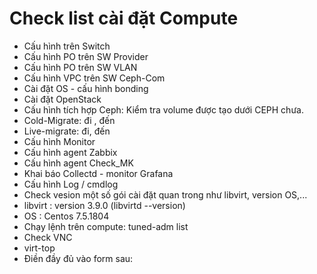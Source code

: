 # Check list cài đặt Compute 

- Cấu hình trên Switch
- Cấu hình PO trên SW Provider
- Cấu hình PO trên SW VLAN    
- Cấu hình VPC trên SW Ceph-Com
- Cài đặt OS - cấu hình bonding
- Cài đặt OpenStack
- Cấu hình tích hợp Ceph: Kiểm tra volume được tạo dưới CEPH chưa.
- Cold-Migrate: đi , đến
- Live-migrate: đi, đến
- Cấu hình Monitor
- Cấu hình agent Zabbix
- Cấu hình agent Check_MK
- Khai báo Collectd - monitor Grafana
- Cấu hình Log / cmdlog
- Check vesion một số gói cài đặt quan trong như libvirt, version OS,...
- libvirt : version 3.9.0 (libvirtd --version)
- OS : Centos 7.5.1804
- Chạy lệnh trên compute: tuned-adm list
- Check VNC
- virt-top 
- Điền đầy đủ vào form sau:
